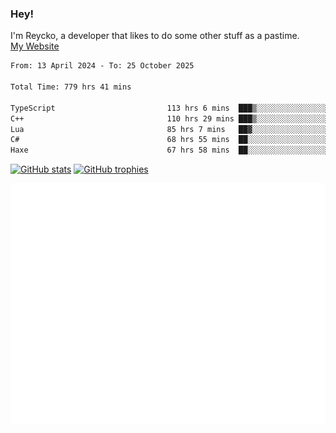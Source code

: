 ### Hey!
I'm Reycko, a developer that likes to do some other stuff as a pastime.  
[My Website](https://www.reycko.xyz/)

<!--START_SECTION:wakasection-->

```txt
From: 13 April 2024 - To: 25 October 2025

Total Time: 779 hrs 41 mins

TypeScript                         113 hrs 6 mins  ███▒░░░░░░░░░░░░░░░░░░░░░   13.85 %
C++                                110 hrs 29 mins ███▒░░░░░░░░░░░░░░░░░░░░░   13.53 %
Lua                                85 hrs 7 mins   ██▓░░░░░░░░░░░░░░░░░░░░░░   10.42 %
C#                                 68 hrs 55 mins  ██░░░░░░░░░░░░░░░░░░░░░░░   08.44 %
Haxe                               67 hrs 58 mins  ██░░░░░░░░░░░░░░░░░░░░░░░   08.32 %
```

<!--END_SECTION:wakasection-->

[![GitHub stats](https://github-readme-stats.vercel.app/api?username=Reycko&show_icons=true&theme=merko&hide_title=true&count_private=true)](https://github.com/anuraghazra/github-readme-stats)
[![GitHub trophies](https://github-profile-trophy.vercel.app/?username=reycko&theme=darkhub)](https://github.com/ryo-ma/github-profile-trophy)

![Metrics](/github-metrics.svg)
